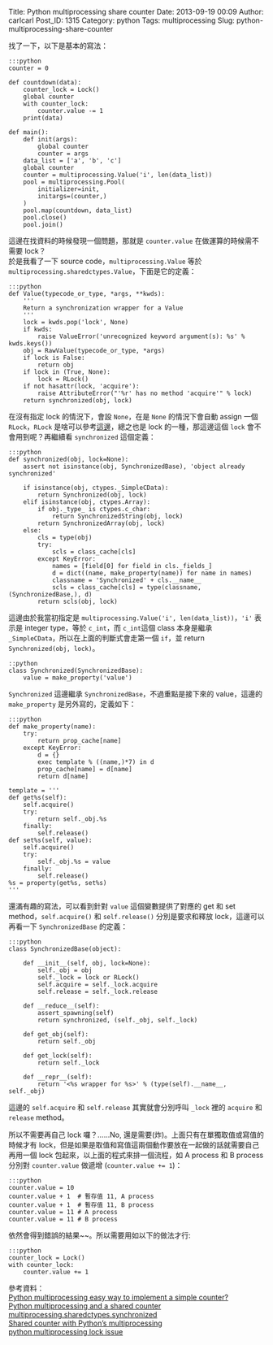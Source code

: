 Title: Python multiprocessing share counter
Date: 2013-09-19 00:09
Author: carlcarl
Post_ID: 1315
Category: python
Tags: multiprocessing
Slug: python-multiprocessing-share-counter

找了一下，以下是基本的寫法：


	:::python
    counter = 0

    def countdown(data):
        counter_lock = Lock()
        global counter
        with counter_lock:
            counter.value -= 1
        print(data)

    def main():
        def init(args):
            global counter
            counter = args
        data_list = ['a', 'b', 'c']
        global counter
        counter = multiprocessing.Value('i', len(data_list))
        pool = multiprocessing.Pool(
            initializer=init,
            initargs=(counter,)
        )
        pool.map(countdown, data_list)
        pool.close()
        pool.join()

這邊在找資料的時候發現一個問題，那就是 `counter.value`
在做運算的時候需不需要 lock？  
於是我看了一下 source code，`multiprocessing.Value` 等於
`multiprocessing.sharedctypes.Value`，下面是它的定義：

	:::python
    def Value(typecode_or_type, *args, **kwds):
        '''
        Return a synchronization wrapper for a Value
        '''
        lock = kwds.pop('lock', None)
        if kwds:
            raise ValueError('unrecognized keyword argument(s): %s' % kwds.keys())
        obj = RawValue(typecode_or_type, *args)
        if lock is False:
            return obj
        if lock in (True, None):
            lock = RLock()
        if not hasattr(lock, 'acquire'):
            raise AttributeError("'%r' has no method 'acquire'" % lock)
        return synchronized(obj, lock)

在沒有指定 lock 的情況下，會設 `None`，在是 `None` 的情況下會自動 assign
一個 `RLock`，`RLock` 是啥可以參考[這邊][]，總之也是 lock
的一種，那這邊這個 `lock` 會不會用到呢？再繼續看 `synchronized`
這個定義：

	:::python
    def synchronized(obj, lock=None):
        assert not isinstance(obj, SynchronizedBase), 'object already synchronized'

        if isinstance(obj, ctypes._SimpleCData):
            return Synchronized(obj, lock)
        elif isinstance(obj, ctypes.Array):
            if obj._type_ is ctypes.c_char:
                return SynchronizedString(obj, lock)
            return SynchronizedArray(obj, lock)
        else:
            cls = type(obj)
            try:
                scls = class_cache[cls]
            except KeyError:
                names = [field[0] for field in cls._fields_]
                d = dict((name, make_property(name)) for name in names)
                classname = 'Synchronized' + cls.__name__
                scls = class_cache[cls] = type(classname, (SynchronizedBase,), d)
            return scls(obj, lock)

這邊由於我當初指定是 `multiprocessing.Value('i', len(data_list))`，`'i'`
表示是 integer type，等於 `c_int`，而 `c_int`這個 class 本身是繼承
`_SimpleCData`，所以在上面的判斷式會走第一個 `if`，並 return
`Synchronized(obj, lock)`。

	::python
    class Synchronized(SynchronizedBase):
        value = make_property('value')

`Synchronized` 這邊繼承 `SynchronizedBase`，不過重點是接下來的
value，這邊的 `make_property` 是另外寫的，定義如下：

	:::python
    def make_property(name):
        try:
            return prop_cache[name]
        except KeyError:
            d = {}
            exec template % ((name,)*7) in d
            prop_cache[name] = d[name]
            return d[name]

    template = '''
    def get%s(self):
        self.acquire()
        try:
            return self._obj.%s
        finally:
            self.release()
    def set%s(self, value):
        self.acquire()
        try:
            self._obj.%s = value
        finally:
            self.release()
    %s = property(get%s, set%s)
    '''

還滿有趣的寫法，可以看到針對 `value` 這個變數提供了對應的 get 和 set
method，`self.acquire()` 和 `self.release()` 分別是要求和釋放
lock，這邊可以再看一下 `SynchronizedBase` 的定義：

	:::python
    class SynchronizedBase(object):

        def __init__(self, obj, lock=None):
            self._obj = obj
            self._lock = lock or RLock()
            self.acquire = self._lock.acquire
            self.release = self._lock.release

        def __reduce__(self):
            assert_spawning(self)
            return synchronized, (self._obj, self._lock)

        def get_obj(self):
            return self._obj

        def get_lock(self):
            return self._lock

        def __repr__(self):
            return '<%s wrapper for %s>' % (type(self).__name__, self._obj)

這邊的 `self.acquire` 和 `self.release` 其實就會分別呼叫 `_lock` 裡的
`acquire` 和 `release` method。

所以不需要再自己 lock 囉？......No,
還是需要(炸)。上面只有在單獨取值或寫值的時候才有 lock，但是如果是取值和寫值這兩個動作要放在一起做的話就需要自己再用一個 lock 包起來，以上面的程式來排一個流程，如 A process 和 B process
分別對 `counter.value` 做遞增 (`counter.value += 1`)：

	:::python
    counter.value = 10
    counter.value + 1  # 暫存值 11, A process
    counter.value + 1  # 暫存值 11, B process
    counter.value = 11 # A process
    counter.value = 11 # B process

依然會得到錯誤的結果~~。所以需要用如以下的做法才行:

	:::python
	counter_lock = Lock()
	with counter_lock:
    	counter.value += 1

參考資料：  
[Python multiprocessing easy way to implement a simple counter?][]  
[Python multiprocessing and a shared counter][]  
[multiprocessing.sharedctypes.synchronized][]  
[Shared counter with Python’s multiprocessing][]  
[python multiprocessing lock issue][]

  [這邊]: http://blog.csdn.net/JGood/article/details/4305604
  [Python multiprocessing easy way to implement a simple counter?]: http://stackoverflow.com/questions/1233222/
  [Python multiprocessing and a shared counter]: http://stackoverflow.com/questions/1233222/python-multiprocessing-easy-way-to-implement-a-simple-counter
  [multiprocessing.sharedctypes.synchronized]: http://docs.python.org/2/library/multiprocessing.html#multiprocessing.sharedctypes.synchronized
  [Shared counter with Python’s multiprocessing]: http://eli.thegreenplace.net/2012/01/04/shared-counter-with-pythons-multiprocessing/
  [python multiprocessing lock issue]: http://stackoverflow.com/questions/8276933/python-multiprocessing-lock-issue
